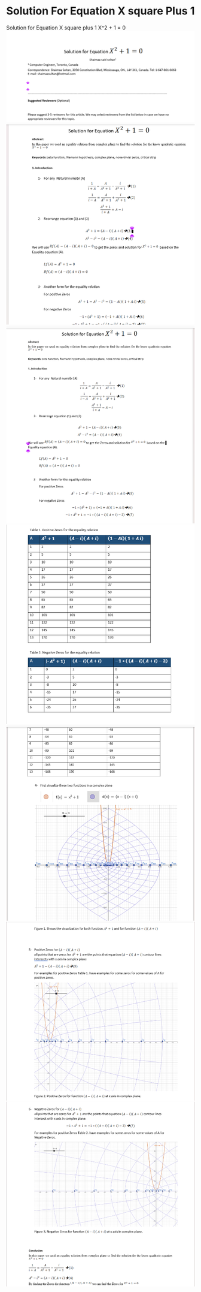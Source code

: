 # Solution For Equation X square Plus 1
Solution for Equation X square plus 1
X^2 + 1 = 0 
<img src="Screenshots/Screenshot 2024-01-19 170854.png" />
<img src="Screenshots/Screenshot 2024-01-19 170926.png" /> 
<img src="Screenshots/Screenshot 2024-01-19 170937.png" />
<img src="Screenshots/Screenshot 2024-01-19 170948.png" />
<img src="Screenshots/Screenshot 2024-01-19 171008.png" />
<img src= "Screenshots/Screenshot 2024-01-19 171024.png" />
<img src="Screenshots/Screenshot 2024-01-19 171037.png" />
